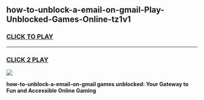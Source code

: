 
## how-to-unblock-a-email-on-gmail-Play-Unblocked-Games-Online-tz1v1
<h3>
<a href="https://premium76.site?title=how-to-unblock-a-email-on-gmail&ref=25A">CLICK TO PLAY</a></h3>
<hr>

<h3>
<a href="https://premium76.site?title=how-to-unblock-a-email-on-gmail&ref=25A">CLICK 2 PLAY</a>
  
</h3>

<a href="https://premium76.site?title=how-to-unblock-a-email-on-gmail&ref=25A"><img src="https://clearcache.store/games.png"></a>


**how-to-unblock-a-email-on-gmail games unblocked: Your Gateway to Fun and Accessible Online Gaming**
